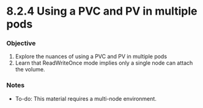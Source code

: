# 8.2.4 Using a PVC and PV in multiple pods

### Objective

1. Explore the nuances of using a PVC and PV in multiple pods
2. Learn that ReadWriteOnce mode implies only a single node can attach the volume.

### Notes

* To-do: This material requires a multi-node environment.